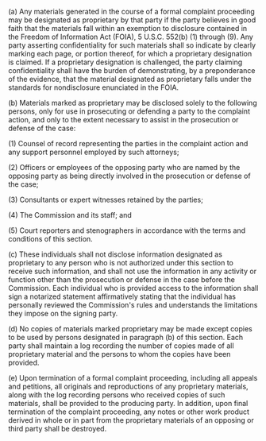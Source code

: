 (a) Any materials generated in the course of a formal complaint proceeding may be designated as proprietary by that party if the party believes in good faith that the materials fall within an exemption to disclosure contained in the Freedom of Information Act (FOIA), 5 U.S.C. 552(b) (1) through (9). Any party asserting confidentiality for such materials shall so indicate by clearly marking each page, or portion thereof, for which a proprietary designation is claimed. If a proprietary designation is challenged, the party claiming confidentiality shall have the burden of demonstrating, by a preponderance of the evidence, that the material designated as proprietary falls under the standards for nondisclosure enunciated in the FOIA.

(b) Materials marked as proprietary may be disclosed solely to the following persons, only for use in prosecuting or defending a party to the complaint action, and only to the extent necessary to assist in the prosecution or defense of the case:

(1) Counsel of record representing the parties in the complaint action and any support personnel employed by such attorneys;

(2) Officers or employees of the opposing party who are named by the opposing party as being directly involved in the prosecution or defense of the case;

(3) Consultants or expert witnesses retained by the parties;

(4) The Commission and its staff; and

(5) Court reporters and stenographers in accordance with the terms and conditions of this section.

(c) These individuals shall not disclose information designated as proprietary to any person who is not authorized under this section to receive such information, and shall not use the information in any activity or function other than the prosecution or defense in the case before the Commission. Each individual who is provided access to the information shall sign a notarized statement affirmatively stating that the individual has personally reviewed the Commission's rules and understands the limitations they impose on the signing party.

(d) No copies of materials marked proprietary may be made except copies to be used by persons designated in paragraph (b) of this section. Each party shall maintain a log recording the number of copies made of all proprietary material and the persons to whom the copies have been provided.

(e) Upon termination of a formal complaint proceeding, including all appeals and petitions, all originals and reproductions of any proprietary materials, along with the log recording persons who received copies of such materials, shall be provided to the producing party. In addition, upon final termination of the complaint proceeding, any notes or other work product derived in whole or in part from the proprietary materials of an opposing or third party shall be destroyed.

